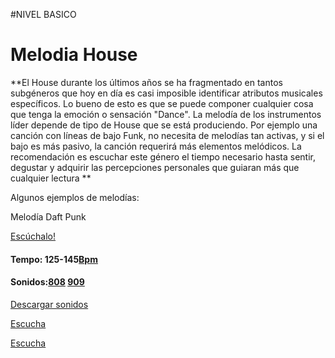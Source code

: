
#NIVEL BASICO


# Melodia House 

**El House durante los últimos años se ha fragmentado en tantos subgéneros que hoy en día es casi imposible identificar  atributos musicales específicos. Lo bueno de esto es que se puede componer cualquier cosa que tenga la emoción o sensación "Dance". La melodía de los instrumentos líder depende de tipo de House que se está produciendo. Por ejemplo una canción con  líneas de bajo Funk, no necesita de melodías tan activas, y si el bajo es más pasivo, la canción requerirá más elementos melódicos. La recomendación es escuchar este género el tiempo necesario hasta sentir, degustar y adquirir las percepciones personales que guiaran más que cualquier lectura **

Algunos ejemplos de melodías:

Melodía Daft Punk



[Escúchalo!](https://www.youtube.com/user/Quakeschranzer666)


#### Tempo: 125-145[Bpm](http://es.wikipedia.org/wiki/Pulsaciones_por_minuto) 
#### Sonidos:[808](http://es.wikipedia.org/wiki/Roland_TR-808) [909](http://es.wikipedia.org/wiki/Roland_TR-909)
[Descargar sonidos](http://samples.kb6.de/downloads_snare_drum.php)


[Escucha](http://picosong.com/9KGk) 



[Escucha](http://picosong.com/9KGL) 
   
